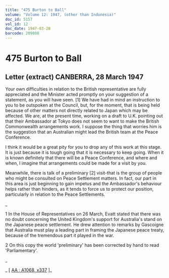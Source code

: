 ```yaml
---
title: "475 Burton to Ball"
volume: "Volume 12: 1947, (other than Indonesia)"
doc_id: 5157
vol_id: 12
doc_date: 1947-03-28
barcode: 209808
---
```


# 475 Burton to Ball

## Letter (extract) CANBERRA, 28 March 1947

Your own difficulties in relation to the British representative are fully appreciated and the Minister acted promptly on your suggestion of a statement, as you will have seen. [1] We have had in mind an instruction to you to be outspoken at the Council, but, for the moment, that is being held because of other matters not directly related to Japan which may be affected. We are, at the present time, working on a draft to U.K. pointing out that their Ambassador at Tokyo does not seem to want to make the British Commonwealth arrangements work. I suppose the thing that worries him is the suggestion that an Australian might lead the British team at the Peace Conference.

I think it would be a great pity for you to drop any of this work at this stage. It is just because it is tough going that it is necessary to keep going. When it is known definitely that there will be a Peace Conference, and where and when, I imagine that arrangements could be made for a visit by you.

Meanwhile, there is talk of a preliminary [2] visit-that is the group of people who might be consulted on Peace Settlement matters. In fact, our part in this area is just beginning to gain impetus and the Ambassador's behaviour helps rather than hinders, as it tends to force us to protect our position, particularly in relation to the Peace Settlements.

_

1 In the House of Representatives on 26 March, Evatt stated that there was no doubt concerning the United Kingdom's support for Australia's stand on the Japanese peace settlement. He drew attention to remarks by Gascoigne that Australia must play a leading part in framing the Japanese peace treaty, because of the tremendous part it played in the war.

2 On this copy the world 'preliminary' has been corrected by hand to read 'Parliamentary'.

_

_ [ [AA : A1068, x337](http://www.naa.gov.au/cgi-bin/Search?O=I&Number=209808) ]_
